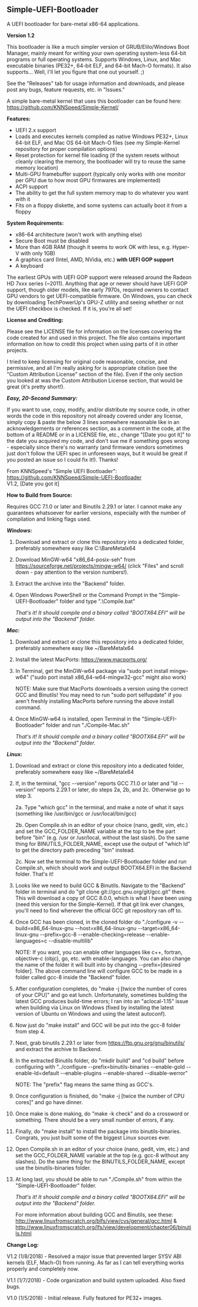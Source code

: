 ## Simple-UEFI-Bootloader
A UEFI bootloader for bare-metal x86-64 applications.  
  
**Version 1.2**
  
This bootloader is like a much simpler version of GRUB/Elilo/Windows Boot Manager, mainly meant for writing your own operating system-less 64-bit programs or full operating systems. Supports Windows, Linux, and Mac executable binaries (PE32+, 64-bit ELF, and 64-bit Mach-O formats). It also supports... Well, I'll let you figure that one out yourself. ;) 
  
See the "Releases" tab for usage information and downloads, and please post any bugs, feature requests, etc. in "Issues."  
  
A simple bare-metal kernel that uses this bootloader can be found here:  
https://github.com/KNNSpeed/Simple-Kernel/
  
**Features:**
- UEFI 2.x support  
- Loads and executes kernels compiled as native Windows PE32+, Linux 64-bit ELF, and Mac OS 64-bit Mach-O files (see my Simple-Kernel repository for proper compilation options)
- Reset protection for kernel file loading (if the system resets without cleanly clearing the memory, the bootloader will try to reuse the same memory location)
- Multi-GPU framebuffer support (typically only works with one monitor per GPU due to how most GPU firmwares are implemented)  
- ACPI support  
- The ability to get the full system memory map to do whatever you want with it  
- Fits on a floppy diskette, and some systems can actually boot it from a floppy  
  
**System Requirements:**  
- x86-64 architecture (won't work with anything else)  
- Secure Boot must be disabled  
- More than 4GB RAM (though it seems to work OK with less, e.g. Hyper-V with only 1GB)  
- A graphics card (Intel, AMD, NVidia, etc.) **with UEFI GOP support**  
- A keyboard  

The earliest GPUs with UEFI GOP support were released around the Radeon HD 7xxx series (~2011). Anything that age or newer should have UEFI GOP support, though older models, like early 7970s, required owners to contact GPU vendors to get UEFI-compatible firmware. On Windows, you can check by downloading TechPowerUp's GPU-Z utility and seeing whether or not the UEFI checkbox is checked. If it is, you're all set!
  
**License and Crediting:**  
  
Please see the LICENSE file for information on the licenses covering the code created for and used in this project. The file also contains important information on how to credit this project when using parts of it in other projects.  
  
I tried to keep licensing for original code reasonable, concise, and permissive, and all I'm really asking for is appropriate citation (see the "Custom Attribution License" section of the file). Even if the only section you looked at was the Custom Attribution License section, that would be great (it's pretty short!). 

***Easy, 20-Second Summary:***

If you want to use, copy, modify, and/or distribute my source code, in other words the code in this repository not already covered under any license, simply copy & paste the below 3 lines somewhere reasonable like in an acknowledgements or references section, as a comment in the code, at the bottom of a README or in a LICENSE file, etc., change "[Date you got it]" to the date you acquired my code, and don't sue me if something goes wrong - especially since there's no warranty (and firmware vendors sometimes just don't follow the UEFI spec in unforeseen ways, but it would be great if you posted an issue so I could fix it!). Thanks!
  
From KNNSpeed's "Simple UEFI Bootloader":  
https://github.com/KNNSpeed/Simple-UEFI-Bootloader  
V1.2, [Date you got it]  
  
**How to Build from Source:**  
  
Requires GCC 7.1.0 or later and Binutils 2.29.1 or later. I cannot make any guarantees whatsoever for earlier versions, especially with the number of compilation and linking flags used.

***Windows:***  
1. Download and extract or clone this repository into a dedicated folder, preferably somewhere easy like C:\BareMetalx64

2. Download MinGW-w64 "x86_64-posix-seh" from https://sourceforge.net/projects/mingw-w64/ (click "Files" and scroll down - pay attention to the version numbers!).

3. Extract the archive into the "Backend" folder.

4. Open Windows PowerShell or the Command Prompt in the "Simple-UEFI-Bootloader" folder and type ".\Compile.bat"

    *That's it! It should compile and a binary called "BOOTX64.EFI" will be output into the "Backend" folder.*
  
***Mac:***  
1. Download and extract or clone this repository into a dedicated folder, preferably somewhere easy like ~/BareMetalx64

2. Install the latest MacPorts: https://www.macports.org/

3. In Terminal, get the MinGW-w64 package via "sudo port install mingw-w64" ("sudo port install x86_64-w64-mingw32-gcc" might also work)

    NOTE: Make sure that MacPorts downloads a version using the correct GCC and Binutils! You may need to run "sudo port selfupdate" if you aren't freshly installing MacPorts before running the above install command.

4. Once MinGW-w64 is installed, open Terminal in the "Simple-UEFI-Bootloader" folder and run "./Compile-Mac.sh"

    *That's it! It should compile and a binary called "BOOTX64.EFI" will be output into the "Backend" folder.*
  
***Linux:***  

1. Download and extract or clone this repository into a dedicated folder, preferably somewhere easy like ~/BareMetalx64

2. If, in the terminal, "gcc --version" reports GCC 7.1.0 or later and "ld --version" reports 2.29.1 or later, do steps 2a, 2b, and 2c. Otherwise go to step 3.
    
    2a. Type "which gcc" in the terminal, and make a note of what it says (something like /usr/bin/gcc or /usr/local/bin/gcc)
    
    2b. Open Compile.sh in an editor of your choice (nano, gedit, vim, etc.) and set the GCC_FOLDER_NAME variable at the top to be the part before "bin" (e.g. /usr or /usr/local, without the last slash). Do the same thing for BINUTILS_FOLDER_NAME, except use the output of "which ld" to get the directory path preceding "bin" instead.
    
    2c. Now set the terminal to the Simple-UEFI-Bootloader folder and run Compile.sh, which should work and output BOOTX64.EFI in the Backend folder. That's it!

3. Looks like we need to build GCC & Binutils. Navigate to the "Backend" folder in terminal and do "git clone git://gcc.gnu.org/git/gcc.git" there. This will download a copy of GCC 8.0.0, which is what I have been using (need this version for the Simple-Kernel). If that git link ever changes, you'll need to find wherever the official GCC git repository ran off to.

4. Once GCC has been cloned, in the cloned folder do "./configure -v --build=x86_64-linux-gnu --host=x86_64-linux-gnu --target=x86_64-linux-gnu --prefix=gcc-8 --enable-checking=release --enable-languages=c --disable-multilib"

    NOTE: If you want, you can enable other languages like c++, fortran, objective-c (objc), go, etc. with enable-languages. You can also change the name of the folder it will built into by changing --prefix=[desired folder]. The above command line will configure GCC to be made in a folder called gcc-8 inside the "Backend" folder.

5. After configuration completes, do "make -j [twice the number of cores of your CPU]" and go eat lunch. Unfortunately, sometimes building the latest GCC produces build-time errors; I ran into an "aclocal-1.15" issue when building via Linux on Windows (fixed by installing the latest version of Ubuntu on Windows and using the latest autoconf).

6. Now just do "make install" and GCC will be put into the gcc-8 folder from step 4.

7. Next, grab binutils 2.29.1 or later from https://ftp.gnu.org/gnu/binutils/ and extract the archive to Backend.

8. In the extracted Binutils folder, do "mkdir build" and "cd build" before configuring with "../configure --prefix=binutils-binaries --enable-gold --enable-ld=default --enable-plugins --enable-shared --disable-werror"

    NOTE: The "prefix" flag means the same thing as GCC's.

9. Once configuration is finished, do "make -j [twice the number of CPU cores]" and go have dinner.

10. Once make is done making, do "make -k check" and do a crossword or something. There should be a very small number of errors, if any.

11. Finally, do "make install" to install the package into binutils-binaries. Congrats, you just built some of the biggest Linux sources ever.

12. Open Compile.sh in an editor of your choice (nano, gedit, vim, etc.) and set the GCC_FOLDER_NAME variable at the top (e.g. gcc-8 without any slashes). Do the same thing for the BINUTILS_FOLDER_NAME, except use the binutils-binaries folder.

13. At long last, you should be able to run "./Compile.sh" from within the "Simple-UEFI-Bootloader" folder.

    *That's it! It should compile and a binary called "BOOTX64.EFI" will be output into the "Backend" folder.*

    For more information about building GCC and Binutils, see these: http://www.linuxfromscratch.org/blfs/view/cvs/general/gcc.html & http://www.linuxfromscratch.org/lfs/view/development/chapter06/binutils.html  
  
**Change Log:**

V1.2 (1/8/2018) - Resolved a major issue that prevented larger SYSV ABI kernels (ELF, Mach-O) from running. As far as I can tell everything works properly and completely now.

V1.1 (1/7/2018) - Code organization and build system uploaded. Also fixed bugs.

V1.0 (1/5/2018) - Initial release. Fully featured for PE32+ images.
